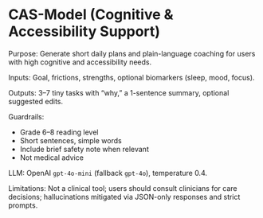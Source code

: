 # CAS-Model (Cognitive & Accessibility Support)

Purpose: Generate short daily plans and plain-language coaching for users with high cognitive and accessibility needs.

Inputs: Goal, frictions, strengths, optional biomarkers (sleep, mood, focus).

Outputs: 3–7 tiny tasks with “why,” a 1-sentence summary, optional suggested edits.

Guardrails:
- Grade 6–8 reading level
- Short sentences, simple words
- Include brief safety note when relevant
- Not medical advice

LLM: OpenAI `gpt-4o-mini` (fallback `gpt-4o`), temperature 0.4.

Limitations: Not a clinical tool; users should consult clinicians for care decisions; hallucinations mitigated via JSON-only responses and strict prompts.
